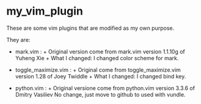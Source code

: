 # my_vim_plugin

These are some vim plugins that are modified as my own purpose.


They are:
  * mark.vim : 
		+ Original version come from mark.vim version 1.1.10g of Yuheng Xie
  		+ What I changed: I changed color scheme for mark.
  * toggle_maximize.vim :
		+ Original come from toggle_maximize.vim version 1.28 of Joey Twiddle
  		+ What I changed: I changed bind key.

  * python.vim :
  		+ Original versione come from python.vim version 3.3.6 of Dmitry Vasiliev 
  No change, just move to github to used with vundle.
  
